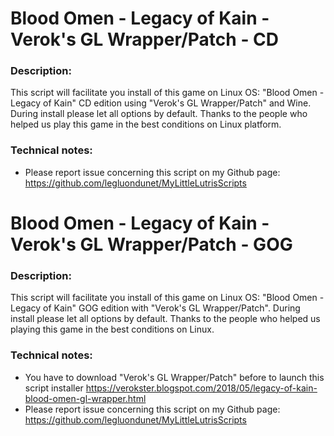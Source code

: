 # Blood Omen - Legacy of Kain - Verok's GL Wrapper/Patch - CD

### Description:
This script will facilitate you install of this game on Linux OS:
"Blood Omen - Legacy of Kain"  CD edition using "Verok's GL Wrapper/Patch" and Wine.
During install please let all options by default.
Thanks to the people who helped us play this game in the best conditions on Linux platform.

### Technical notes:
- Please report issue concerning this script on my Github page:
https://github.com/legluondunet/MyLittleLutrisScripts

# Blood Omen - Legacy of Kain - Verok's GL Wrapper/Patch - GOG

### Description:
This script will facilitate you install of this game on Linux OS: 
"Blood Omen - Legacy of Kain" GOG edition with "Verok's GL Wrapper/Patch". 
During install please let all options by default. Thanks to the people who helped us playing this game in the best conditions on Linux.

### Technical notes:
- You have to download "Verok's GL Wrapper/Patch" before to launch this script installer https://verokster.blogspot.com/2018/05/legacy-of-kain-blood-omen-gl-wrapper.html
- Please report issue concerning this script on my Github page:
https://github.com/legluondunet/MyLittleLutrisScripts
